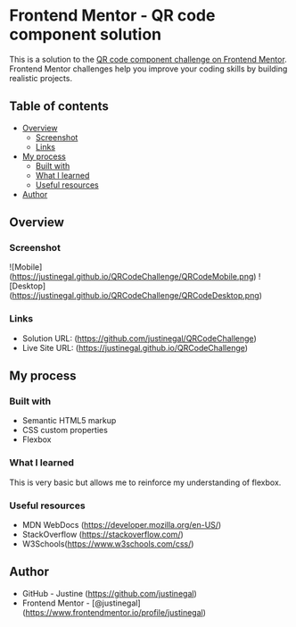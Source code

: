 # Frontend Mentor - QR code component solution

This is a solution to the [QR code component challenge on Frontend Mentor](https://www.frontendmentor.io/challenges/qr-code-component-iux_sIO_H). Frontend Mentor challenges help you improve your coding skills by building realistic projects. 

## Table of contents

- [Overview](#overview)
  - [Screenshot](#screenshot)
  - [Links](#links)
- [My process](#my-process)
  - [Built with](#built-with)
  - [What I learned](#what-i-learned)
  - [Useful resources](#useful-resources)
- [Author](#author)


## Overview

### Screenshot
![Mobile]
(https://justinegal.github.io/QRCodeChallenge/QRCodeMobile.png)
![Desktop]
(https://justinegal.github.io/QRCodeChallenge/QRCodeDesktop.png)


### Links

- Solution URL: (https://github.com/justinegal/QRCodeChallenge)
- Live Site URL: (https://justinegal.github.io/QRCodeChallenge)

## My process

### Built with

- Semantic HTML5 markup
- CSS custom properties
- Flexbox

### What I learned

This is very basic but allows me to reinforce my understanding of flexbox. 

### Useful resources

- MDN WebDocs (https://developer.mozilla.org/en-US/)
- StackOverflow (https://stackoverflow.com/) 
- W3Schools(https://www.w3schools.com/css/) 


## Author

- GitHub - Justine (https://github.com/justinegal)
- Frontend Mentor - [@justinegal]
(https://www.frontendmentor.io/profile/justinegal)